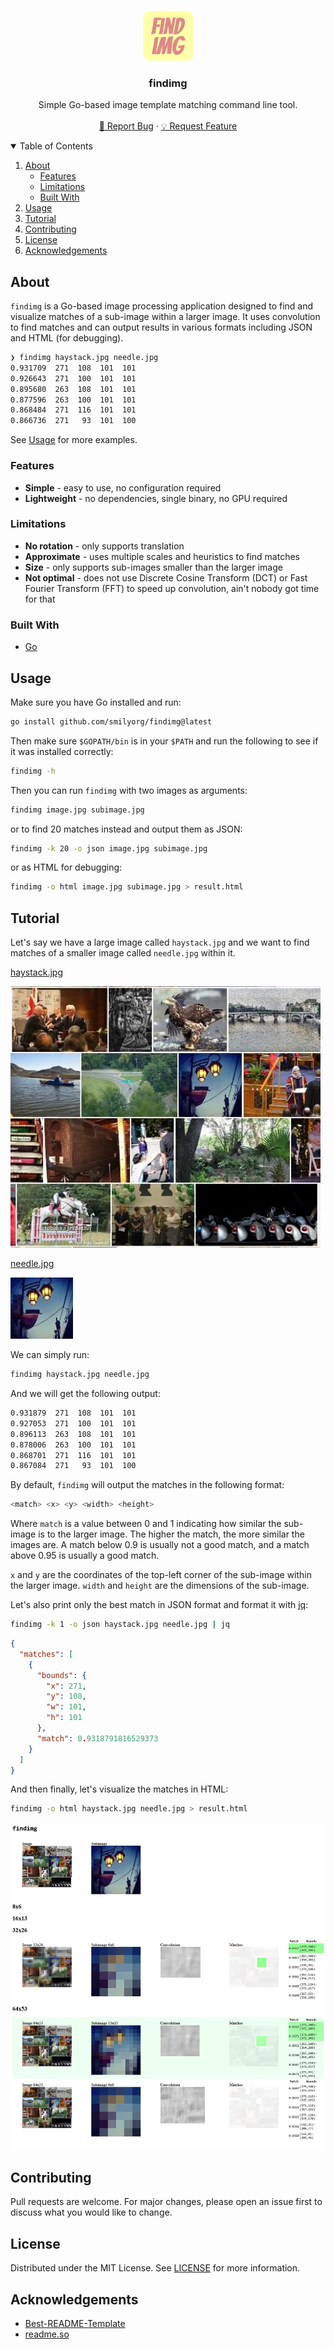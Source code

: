 <!-- HEADER -->
<br />
<p align="center">
  <a href="https://github.com/SmilyOrg/findimg">
    <img src="assets/logo.png" alt="Logo" width="80" height="80">
  </a>

  <h3 align="center">findimg</h3>

  <p align="center">
    Simple Go-based image template matching command line tool.
    <br />
    <br />
    <a href="https://github.com/SmilyOrg/findimg/issues">🐛 Report Bug</a>
    ·
    <a href="https://github.com/SmilyOrg/findimg/issues">💡 Request Feature</a>
  </p>
</p>



<!-- TABLE OF CONTENTS -->
<details open="open">
  <summary>Table of Contents</summary>
  <ol>
    <li>
      <a href="#about">About</a>
      <ul>
        <li><a href="#features">Features</a></li>
        <li><a href="#limitations">Limitations</a></li>
        <li><a href="#built-with">Built With</a></li>
      </ul>
    </li>
    <li><a href="#usage">Usage</a></li>
    <li><a href="#tutorial">Tutorial</a></li>
    <li><a href="#contributing">Contributing</a></li>
    <li><a href="#license">License</a></li>
    <li><a href="#acknowledgements">Acknowledgements</a></li>
  </ol>
</details>



## About

`findimg` is a Go-based image processing application designed to find and visualize matches of a sub-image within a larger image. It uses convolution to find matches and can output results in various formats including JSON and HTML (for debugging).

```sh
❯ findimg haystack.jpg needle.jpg 
0.931709  271  108  101  101
0.926643  271  100  101  101
0.895680  263  108  101  101
0.877596  263  100  101  101
0.868484  271  116  101  101
0.866736  271   93  101  100
```

See [Usage](#usage) for more examples.

### Features

* **Simple** - easy to use, no configuration required
* **Lightweight** - no dependencies, single binary, no GPU required

### Limitations

* **No rotation** - only supports translation
* **Approximate** - uses multiple scales and heuristics to find matches
* **Size** - only supports sub-images smaller than the larger image
* **Not optimal** - does not use Discrete Cosine Transform (DCT) or Fast Fourier Transform (FFT) to speed up convolution, ain't nobody got time for that

### Built With

* [Go](https://golang.org/)

## Usage

Make sure you have Go installed and run:

```sh
go install github.com/smilyorg/findimg@latest
```

Then make sure `$GOPATH/bin` is in your `$PATH` and run the following to see
if it was installed correctly:

```sh
findimg -h
```

Then you can run `findimg` with two images as arguments:

```sh
findimg image.jpg subimage.jpg
```

or to find 20 matches instead and output them as JSON:

```sh
findimg -k 20 -o json image.jpg subimage.jpg
```

or as HTML for debugging:

```sh
findimg -o html image.jpg subimage.jpg > result.html
```

## Tutorial

Let's say we have a large image called `haystack.jpg` and we want to find
matches of a smaller image called `needle.jpg` within it.

[haystack.jpg](assets/haystack.jpg)

[![Haystack](assets/haystack.jpg)](assets/haystack.jpg)

[needle.jpg](assets/needle.jpg)

[![Needle](assets/needle.jpg)](assets/needle.jpg)


We can simply run:

```sh
findimg haystack.jpg needle.jpg
```

And we will get the following output:

```sh
0.931879  271  108  101  101
0.927053  271  100  101  101
0.896113  263  108  101  101
0.878006  263  100  101  101
0.868701  271  116  101  101
0.867084  271   93  101  100
```

By default, `findimg` will output the matches in the following format:

```sh	
<match> <x> <y> <width> <height>
```

Where `match` is a value between 0 and 1 indicating how similar the sub-image
is to the larger image. The higher the match, the more similar the images are.
A match below 0.9 is usually not a good match, and a match above 0.95 is
usually a good match.

`x` and `y` are the coordinates of the top-left corner of the sub-image within
the larger image. `width` and `height` are the dimensions of the sub-image.

Let's also print only the best match in JSON format and format it with [jq]:

```sh
findimg -k 1 -o json haystack.jpg needle.jpg | jq
```

```json
{
  "matches": [
    {
      "bounds": {
        "x": 271,
        "y": 108,
        "w": 101,
        "h": 101
      },
      "match": 0.9318791816529373
    }
  ]
}
```

And then finally, let's visualize the matches in HTML:

```sh
findimg -o html haystack.jpg needle.jpg > result.html
```

[![result](assets/html.jpg)](assets/html.jpg)

## Contributing

Pull requests are welcome. For major changes, please open an issue first to
discuss what you would like to change.

## License

Distributed under the MIT License. See [LICENSE](LICENSE) for more information.

## Acknowledgements
* [Best-README-Template](https://github.com/othneildrew/Best-README-Template)
* [readme.so](https://readme.so/)

[jq]: https://jqlang.github.io/jq/